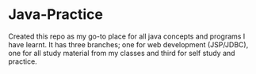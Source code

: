 # Java-Practice

Created this repo as my go-to place for all java concepts and programs I have learnt. It has three branches; one for web development (JSP/JDBC), one for all study material from my classes and third for self study and practice. 

